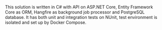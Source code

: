 This solution is written in C# with API on ASP.NET Core, Entity Framework Core as ORM, Hangfire as background job processor and PostgreSQL database. 
It has both unit and integration tests on NUnit, test environment is isolated and set up by Docker Compose.
